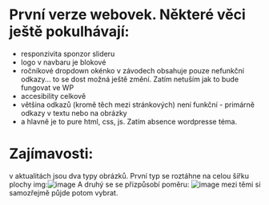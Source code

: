 # První verze webovek. Některé věci ještě pokulhávají:
- responzivita sponzor slideru
- logo v navbaru je blokové
- ročníkové dropdown okénko v závodech obsahuje pouze nefunkční odkazy... to se dost možná ještě změní. Zatím netuším jak to bude fungovat ve WP
- accesibility celkově
- většina odkazů (kromě těch mezi stránkových) není funkční - primárně odkazy v textu nebo na obrázky
- a hlavně je to pure html, css, js. Zatím absence wordpresse téma.

# Zajímavosti: 
v aktualitách jsou dva typy obrázků. První typ se roztáhne na celou šířku plochy img:![image](https://github.com/Ytovon/wikow-ski-skuhrov/assets/125310811/8e1098c0-9e60-4203-a7e8-b295dff3a0f5)
A druhý se se přizpůsobí poměru: ![image](https://github.com/Ytovon/wikow-ski-skuhrov/assets/125310811/f44b14ea-cab8-4e10-9622-b60bb3d1a1cd)
mezi těmi si samozřejmě půjde potom vybrat.
